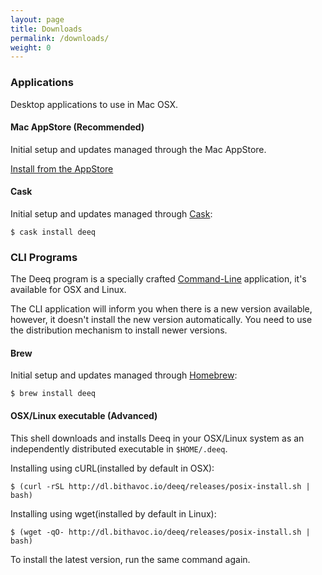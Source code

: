 ```yaml
---
layout: page
title: Downloads
permalink: /downloads/
weight: 0
---
```


### Applications 

Desktop applications to use in Mac OSX.

#### Mac AppStore (Recommended)

Initial setup and updates managed through the Mac AppStore.

[Install from the AppStore](https://itunes.apple.com/us/app/deeq/id906558269?mt=12&uo=4)

#### Cask

Initial setup and updates managed through [Cask](http://caskroom.io/):

    $ cask install deeq

### CLI Programs

The Deeq program is a specially crafted [Command-Line](http://en.wikipedia.org/wiki/Command-line_interface) application, it's available for OSX and Linux.

The CLI application will inform you when there is a new version available, however, it doesn't install the new version automatically. You need to use the distribution mechanism to install newer versions.

#### Brew

Initial setup and updates managed through [Homebrew](http://brew.sh/):

    $ brew install deeq

#### OSX/Linux executable (Advanced)

This shell downloads and installs Deeq in your OSX/Linux system as an independently distributed executable in `$HOME/.deeq`.

Installing using cURL(installed by default in OSX):

    $ (curl -rSL http://dl.bithavoc.io/deeq/releases/posix-install.sh | bash)

Installing using wget(installed by default in Linux):

    $ (wget -qO- http://dl.bithavoc.io/deeq/releases/posix-install.sh | bash)

To install the latest version, run the same command again.
